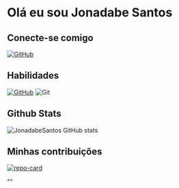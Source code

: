 # Olá eu sou Jonadabe Santos

## Conecte-se comigo
[![GitHub](https://img.shields.io/badge/GitHub-100000?style=for-the-badge&logo=github&logoColor=white)](https://github.com/AP03dev)


## Habilidades

[![GitHub](https://img.shields.io/badge/GitHub-100000?style=for-the-badge&logo=github&logoColor=white)](https://github.com/AP03dev)
![Git](https://img.shields.io/badge/GIT-E44C30?style=for-the-badge&logo=git&logoColor=white)

## Github Stats
![JonadabeSantos GitHub stats](https://github-readme-stats.vercel.app/api?username=JonnadabeSantos&show_icons=true&theme=dracula)

## Minhas contribuições
[![repo-card](https://github-readme-stats.vercel.app/api/pin/?username=JonnadabeSantos&repo=dio-lab-open-source&bg_color=ec63a1&border_color=fff&show_icons=true&icon_color=fff&title_color=fff&text_color=fff)](https://github.com/JonnadabeSantos/dio-lab-open-source)

^^
